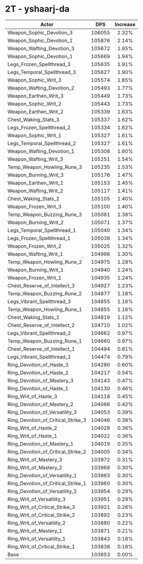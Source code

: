 # 2T - yshaarj-da
| Actor | DPS | Increase |
|---|:---:|:---:|
|Weapon_Sophic_Devotion_3|106055|2.32%|
|Weapon_Sophic_Devotion_2|105876|2.14%|
|Weapon_Wafting_Devotion_3|105672|1.95%|
|Weapon_Sophic_Devotion_1|105669|1.94%|
|Legs_Frozen_Spellthread_3|105635|1.91%|
|Legs_Temporal_Spellthread_3|105627|1.90%|
|Weapon_Sophic_Writ_3|105574|1.85%|
|Weapon_Wafting_Devotion_2|105493|1.77%|
|Weapon_Earthen_Writ_3|105449|1.73%|
|Weapon_Sophic_Writ_2|105443|1.73%|
|Weapon_Earthen_Writ_2|105339|1.63%|
|Chest_Waking_Stats_3|105337|1.62%|
|Legs_Frozen_Spellthread_2|105334|1.62%|
|Weapon_Sophic_Writ_1|105327|1.61%|
|Legs_Temporal_Spellthread_2|105327|1.61%|
|Weapon_Wafting_Devotion_1|105308|1.60%|
|Weapon_Wafting_Writ_3|105251|1.54%|
|Temp_Weapon_Howling_Rune_3|105235|1.53%|
|Weapon_Burning_Writ_3|105176|1.47%|
|Weapon_Earthen_Writ_1|105153|1.45%|
|Weapon_Wafting_Writ_2|105117|1.41%|
|Chest_Waking_Stats_2|105105|1.40%|
|Weapon_Frozen_Writ_3|105100|1.40%|
|Temp_Weapon_Buzzing_Rune_3|105081|1.38%|
|Weapon_Burning_Writ_2|105071|1.37%|
|Legs_Temporal_Spellthread_1|105040|1.34%|
|Legs_Frozen_Spellthread_1|105038|1.34%|
|Weapon_Frozen_Writ_2|105025|1.32%|
|Weapon_Wafting_Writ_1|104998|1.30%|
|Temp_Weapon_Howling_Rune_2|104975|1.28%|
|Weapon_Burning_Writ_1|104940|1.24%|
|Weapon_Frozen_Writ_1|104935|1.24%|
|Chest_Reserve_of_Intellect_3|104927|1.23%|
|Temp_Weapon_Buzzing_Rune_2|104877|1.18%|
|Legs_Vibrant_Spellthread_3|104855|1.16%|
|Temp_Weapon_Howling_Rune_1|104855|1.16%|
|Chest_Waking_Stats_1|104819|1.12%|
|Chest_Reserve_of_Intellect_2|104710|1.02%|
|Legs_Vibrant_Spellthread_2|104662|0.97%|
|Temp_Weapon_Buzzing_Rune_1|104660|0.97%|
|Chest_Reserve_of_Intellect_1|104494|0.81%|
|Legs_Vibrant_Spellthread_1|104474|0.79%|
|Ring_Devotion_of_Haste_3|104280|0.60%|
|Ring_Devotion_of_Haste_2|104217|0.54%|
|Ring_Devotion_of_Mastery_3|104143|0.47%|
|Ring_Devotion_of_Haste_1|104130|0.46%|
|Ring_Writ_of_Haste_3|104118|0.45%|
|Ring_Devotion_of_Mastery_2|104086|0.42%|
|Ring_Devotion_of_Versatility_3|104053|0.39%|
|Ring_Devotion_of_Critical_Strike_3|104046|0.38%|
|Ring_Writ_of_Haste_2|104028|0.36%|
|Ring_Writ_of_Haste_1|104022|0.36%|
|Ring_Devotion_of_Mastery_1|104019|0.35%|
|Ring_Devotion_of_Critical_Strike_2|104005|0.34%|
|Ring_Writ_of_Mastery_3|103972|0.31%|
|Ring_Writ_of_Mastery_2|103968|0.30%|
|Ring_Devotion_of_Versatility_1|103963|0.30%|
|Ring_Devotion_of_Critical_Strike_1|103960|0.30%|
|Ring_Devotion_of_Versatility_2|103954|0.29%|
|Ring_Writ_of_Versatility_3|103951|0.29%|
|Ring_Writ_of_Critical_Strike_3|103921|0.26%|
|Ring_Writ_of_Critical_Strike_2|103892|0.23%|
|Ring_Writ_of_Versatility_2|103880|0.22%|
|Ring_Writ_of_Mastery_1|103871|0.21%|
|Ring_Writ_of_Versatility_1|103843|0.18%|
|Ring_Writ_of_Critical_Strike_1|103838|0.18%|
|Base|103653|0.00%|

